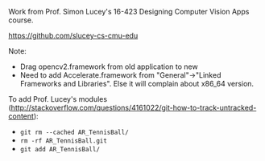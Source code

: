 Work from Prof. Simon Lucey's 16-423 Designing Computer Vision Apps course.

https://github.com/slucey-cs-cmu-edu

Note:
- Drag opencv2.framework from old application to new
- Need to add Accelerate.framework from "General"->"Linked Frameworks and Libraries". Else it will complain about x86\_64 version.

To add Prof. Lucey's modules (http://stackoverflow.com/questions/4161022/git-how-to-track-untracked-content):
* `git rm --cached AR_TennisBall/`
* `rm -rf AR_TennisBall.git`
* `git add AR_TennisBall/`
